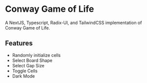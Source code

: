 # Conway Game of Life

A NextJS, Typescript, Radix-UI, and TailwindCSS implementation of Conway Game of Life.

## Features

- Randomly initialize cells
- Select Board Shape
- Select Gap Size
- Toggle Cells
- Dark Mode
